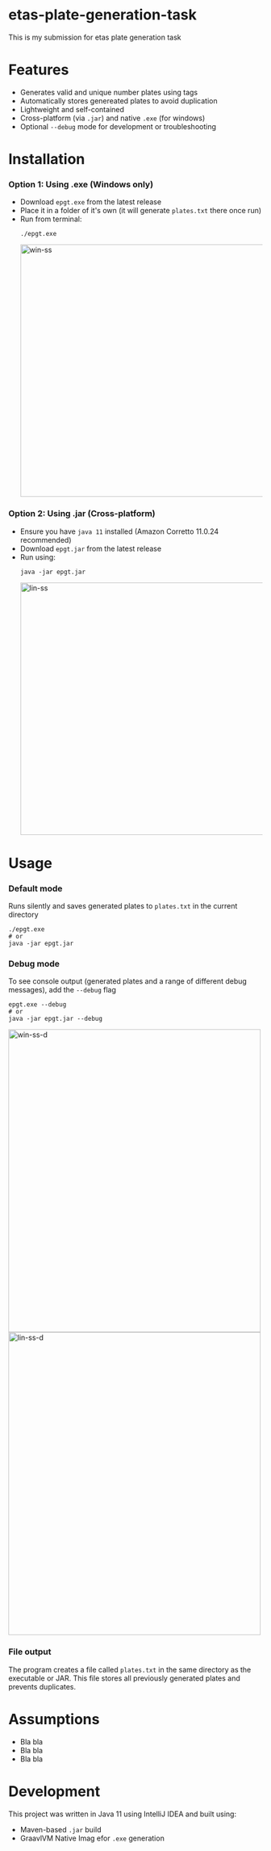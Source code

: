 # etas-plate-generation-task
This is my submission for etas plate generation task

# Features
- Generates valid and unique number plates using tags
- Automatically stores genereated plates to avoid duplication
- Lightweight and self-contained
- Cross-platform (via `.jar`) and native `.exe` (for windows)
- Optional `--debug` mode for development or troubleshooting

# Installation
### Option 1: Using .exe (Windows only)
- Download `epgt.exe` from the latest release
- Place it in a folder of it's own (it will generate `plates.txt` there once run)
- Run from terminal:
  ```
  ./epgt.exe
  ```
  <img src="https://github.com/user-attachments/assets/9d0857b1-c7bc-445f-be14-b2031d9b27b9" alt="win-ss" width="500" height="500"/>

### Option 2: Using .jar (Cross-platform)
- Ensure you have `java 11` installed (Amazon Corretto 11.0.24 recommended)
- Download `epgt.jar` from the latest release
- Run using:
  ```
  java -jar epgt.jar
  ```
  <img src="https://github.com/user-attachments/assets/3483f447-6b90-4ed9-9162-58c9f5c20d01" alt="lin-ss" width="500" height="500"/>


# Usage
### Default mode
Runs silently and saves generated plates to `plates.txt` in the current directory
```
./epgt.exe
# or
java -jar epgt.jar
```

### Debug mode
To see console output (generated plates and a range of different debug messages), add the `--debug` flag
```
epgt.exe --debug
# or
java -jar epgt.jar --debug
```
<img src="https://github.com/user-attachments/assets/0c921728-2581-4aa7-9299-de29cc226924" alt="win-ss-d" width="500" height="600"/>
<img src="https://github.com/user-attachments/assets/445ff38c-e09d-41a6-ba34-ee141bab7095" alt="lin-ss-d" width="500" height="600"/>


### File output
The program creates a file called `plates.txt` in the same directory as the executable or JAR. This file stores all previously generated plates and prevents duplicates.

# Assumptions
- Bla bla
- Bla bla
- Bla bla

# Development
This project was written in Java 11 using IntelliJ IDEA and built using:
- Maven-based `.jar` build
- GraavlVM Native Imag efor `.exe` generation
